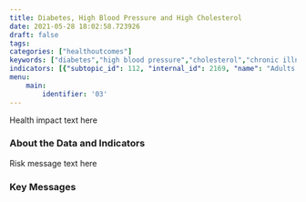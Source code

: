 ```yaml
---
title: Diabetes, High Blood Pressure and High Cholesterol
date: 2021-05-28 18:02:58.723926
draft: false
tags: 
categories: ["healthoutcomes"]
keywords: ["diabetes","high blood pressure","cholesterol","chronic illness"]
indicators: [{"subtopic_id": 112, "internal_id": 2169, "name": "Adults with Diabetes", "URL": "https://a816-dohbesp.nyc.gov/IndicatorPublic/VisualizationData.aspx?id=2169,719b87,112,Summarize"}, {"subtopic_id": 112, "internal_id": 2170, "name": "Adults with High Blood Pressure", "URL": "https://a816-dohbesp.nyc.gov/IndicatorPublic/VisualizationData.aspx?id=2170,719b87,112,Summarize"}, {"subtopic_id": 112, "internal_id": 2171, "name": "Adults with High Cholesterol", "URL": "https://a816-dohbesp.nyc.gov/IndicatorPublic/VisualizationData.aspx?id=2171,719b87,112,Summarize"}]
menu:
    main:
        identifier: '03'
---
```


Health impact text here

### About the Data and Indicators

Risk message text here

### Key Messages




